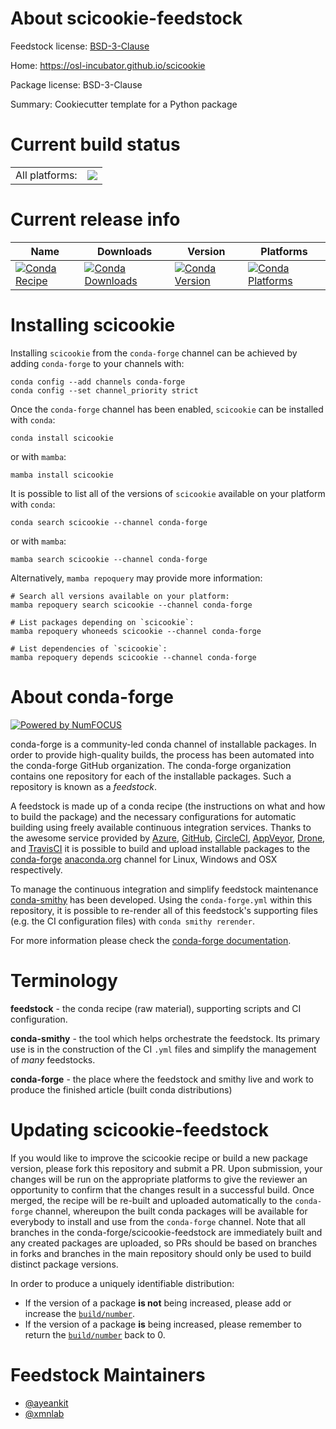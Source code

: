 About scicookie-feedstock
=========================

Feedstock license: [BSD-3-Clause](https://github.com/conda-forge/scicookie-feedstock/blob/main/LICENSE.txt)

Home: https://osl-incubator.github.io/scicookie

Package license: BSD-3-Clause

Summary: Cookiecutter template for a Python package

Current build status
====================


<table><tr><td>All platforms:</td>
    <td>
      <a href="https://dev.azure.com/conda-forge/feedstock-builds/_build/latest?definitionId=20190&branchName=main">
        <img src="https://dev.azure.com/conda-forge/feedstock-builds/_apis/build/status/scicookie-feedstock?branchName=main">
      </a>
    </td>
  </tr>
</table>

Current release info
====================

| Name | Downloads | Version | Platforms |
| --- | --- | --- | --- |
| [![Conda Recipe](https://img.shields.io/badge/recipe-scicookie-green.svg)](https://anaconda.org/conda-forge/scicookie) | [![Conda Downloads](https://img.shields.io/conda/dn/conda-forge/scicookie.svg)](https://anaconda.org/conda-forge/scicookie) | [![Conda Version](https://img.shields.io/conda/vn/conda-forge/scicookie.svg)](https://anaconda.org/conda-forge/scicookie) | [![Conda Platforms](https://img.shields.io/conda/pn/conda-forge/scicookie.svg)](https://anaconda.org/conda-forge/scicookie) |

Installing scicookie
====================

Installing `scicookie` from the `conda-forge` channel can be achieved by adding `conda-forge` to your channels with:

```
conda config --add channels conda-forge
conda config --set channel_priority strict
```

Once the `conda-forge` channel has been enabled, `scicookie` can be installed with `conda`:

```
conda install scicookie
```

or with `mamba`:

```
mamba install scicookie
```

It is possible to list all of the versions of `scicookie` available on your platform with `conda`:

```
conda search scicookie --channel conda-forge
```

or with `mamba`:

```
mamba search scicookie --channel conda-forge
```

Alternatively, `mamba repoquery` may provide more information:

```
# Search all versions available on your platform:
mamba repoquery search scicookie --channel conda-forge

# List packages depending on `scicookie`:
mamba repoquery whoneeds scicookie --channel conda-forge

# List dependencies of `scicookie`:
mamba repoquery depends scicookie --channel conda-forge
```


About conda-forge
=================

[![Powered by
NumFOCUS](https://img.shields.io/badge/powered%20by-NumFOCUS-orange.svg?style=flat&colorA=E1523D&colorB=007D8A)](https://numfocus.org)

conda-forge is a community-led conda channel of installable packages.
In order to provide high-quality builds, the process has been automated into the
conda-forge GitHub organization. The conda-forge organization contains one repository
for each of the installable packages. Such a repository is known as a *feedstock*.

A feedstock is made up of a conda recipe (the instructions on what and how to build
the package) and the necessary configurations for automatic building using freely
available continuous integration services. Thanks to the awesome service provided by
[Azure](https://azure.microsoft.com/en-us/services/devops/), [GitHub](https://github.com/),
[CircleCI](https://circleci.com/), [AppVeyor](https://www.appveyor.com/),
[Drone](https://cloud.drone.io/welcome), and [TravisCI](https://travis-ci.com/)
it is possible to build and upload installable packages to the
[conda-forge](https://anaconda.org/conda-forge) [anaconda.org](https://anaconda.org/)
channel for Linux, Windows and OSX respectively.

To manage the continuous integration and simplify feedstock maintenance
[conda-smithy](https://github.com/conda-forge/conda-smithy) has been developed.
Using the ``conda-forge.yml`` within this repository, it is possible to re-render all of
this feedstock's supporting files (e.g. the CI configuration files) with ``conda smithy rerender``.

For more information please check the [conda-forge documentation](https://conda-forge.org/docs/).

Terminology
===========

**feedstock** - the conda recipe (raw material), supporting scripts and CI configuration.

**conda-smithy** - the tool which helps orchestrate the feedstock.
                   Its primary use is in the construction of the CI ``.yml`` files
                   and simplify the management of *many* feedstocks.

**conda-forge** - the place where the feedstock and smithy live and work to
                  produce the finished article (built conda distributions)


Updating scicookie-feedstock
============================

If you would like to improve the scicookie recipe or build a new
package version, please fork this repository and submit a PR. Upon submission,
your changes will be run on the appropriate platforms to give the reviewer an
opportunity to confirm that the changes result in a successful build. Once
merged, the recipe will be re-built and uploaded automatically to the
`conda-forge` channel, whereupon the built conda packages will be available for
everybody to install and use from the `conda-forge` channel.
Note that all branches in the conda-forge/scicookie-feedstock are
immediately built and any created packages are uploaded, so PRs should be based
on branches in forks and branches in the main repository should only be used to
build distinct package versions.

In order to produce a uniquely identifiable distribution:
 * If the version of a package **is not** being increased, please add or increase
   the [``build/number``](https://docs.conda.io/projects/conda-build/en/latest/resources/define-metadata.html#build-number-and-string).
 * If the version of a package **is** being increased, please remember to return
   the [``build/number``](https://docs.conda.io/projects/conda-build/en/latest/resources/define-metadata.html#build-number-and-string)
   back to 0.

Feedstock Maintainers
=====================

* [@ayeankit](https://github.com/ayeankit/)
* [@xmnlab](https://github.com/xmnlab/)

